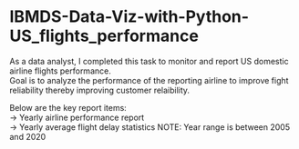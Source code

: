 # IBMDS-Data-Viz-with-Python-US_flights_performance


As a data analyst, I completed this task to monitor and report US domestic airline flights performance.   
Goal is to analyze the performance of the reporting airline to improve fight reliability thereby improving customer relaibility.

Below are the key report items:   
-> Yearly airline performance report   
-> Yearly average flight delay statistics
NOTE: Year range is between 2005 and 2020
